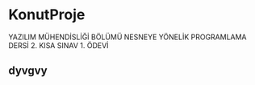 # KonutProje
YAZILIM MÜHENDİSLİĞİ BÖLÜMÜ NESNEYE YÖNELİK PROGRAMLAMA DERSİ 2. KISA  SINAV 1. ÖDEVİ

## dyvgvy
